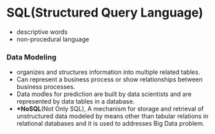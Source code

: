 # SQL(Structured Query Language)
- descriptive words
- non-procedural language

### Data Modeling
- organizes and structures information into multiple related tables.
- Can represent a business process or show relationships between business processes.
- Data modles for prediction are built by data scientists and are represented by data tables in a database.
- **\*NoSQL**(Not Only SQL), A mechanism for storage and retrieval of unstructured data modeled by means other than tabular relations in relational databases and it is used to addresses Big Data problem.
